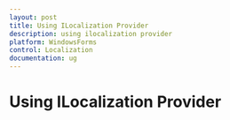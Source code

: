 ```yaml
---
layout: post
title: Using ILocalization Provider
description: using ilocalization provider
platform: WindowsForms
control: Localization
documentation: ug
---
```


# Using ILocalization Provider